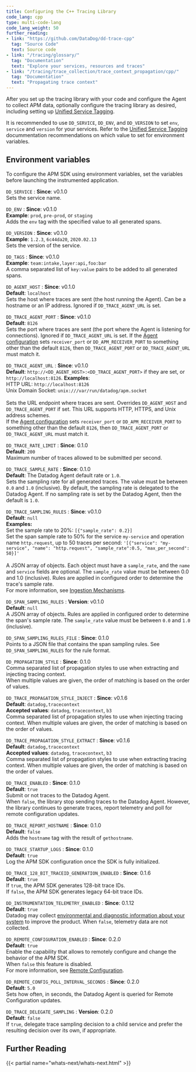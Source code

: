 ```yaml
---
title: Configuring the C++ Tracing Library
code_lang: cpp
type: multi-code-lang
code_lang_weight: 50
further_reading:
- link: "https://github.com/DataDog/dd-trace-cpp"
  tag: "Source Code"
  text: Source code
- link: "/tracing/glossary/"
  tag: "Documentation"
  text: "Explore your services, resources and traces"
- link: "/tracing/trace_collection/trace_context_propagation/cpp/"
  tag: "Documentation"
  text: "Propagating trace context"
---
```


After you set up the tracing library with your code and configure the Agent to collect APM data, optionally configure the tracing library as desired, including setting up [Unified Service Tagging][1].

It is recommended to use `DD_SERVICE`, `DD_ENV`, and `DD_VERSION` to set `env`, `service` and `version` for your services. Refer to the [Unified Service Tagging][1] docummentation recommendations on which value to set for environment variables.

## Environment variables
To configure the APM SDK using environment variables, set the variables before launching the instrumented application.

`DD_SERVICE`
: **Since**: v0.1.0 <br>
Sets the service name.

`DD_ENV`
: **Since**: v0.1.0 <br>
**Example**: `prod`, `pre-prod`, or `staging` <br>
Adds the `env` tag with the specified value to all generated spans.

`DD_VERSION`
: **Since**: v0.1.0 <br>
**Example**: `1.2.3`, `6c44da20`, `2020.02.13` <br>
Sets the version of the service.

`DD_TAGS`
: **Since**: v0.1.0 <br>
**Example**: `team:intake,layer:api,foo:bar` <br>
A comma separated list of `key:value` pairs to be added to all generated spans.

`DD_AGENT_HOST`
: **Since**: v0.1.0 <br>
**Default**: `localhost` <br>
Sets the host where traces are sent (the host running the Agent). Can be a hostname or an IP address. Ignored if `DD_TRACE_AGENT_URL` is set.

`DD_TRACE_AGENT_PORT`
: **Since**: v0.1.0 <br>
**Default**: `8126` <br>
Sets the port where traces are sent (the port where the Agent is listening for connections). Ignored if `DD_TRACE_AGENT_URL` is set. If the [Agent configuration][3] sets `receiver_port` or `DD_APM_RECEIVER_PORT` to something other than the default `8126`, then `DD_TRACE_AGENT_PORT` or `DD_TRACE_AGENT_URL` must match it.

`DD_TRACE_AGENT_URL`
: **Since**: v0.1.0 <br>
**Default**: `http://<DD_AGENT_HOST>:<DD_TRACE_AGENT_PORT>` if they are set, or `http://localhost:8126`.
**Examples**: <br>
HTTP URL: `http://localhost:8126` <br>
Unix Domain Socket: `unix:///var/run/datadog/apm.socket` <br><br>
Sets the URL endpoint where traces are sent. Overrides `DD_AGENT_HOST` and `DD_TRACE_AGENT_PORT` if set. This URL supports HTTP, HTTPS, and Unix address schemes. <br>
If the [Agent configuration][3] sets `receiver_port` or `DD_APM_RECEIVER_PORT` to something other than the default `8126`, then `DD_TRACE_AGENT_PORT` or `DD_TRACE_AGENT_URL` must match it.

`DD_TRACE_RATE_LIMIT`
: **Since**: 0.1.0 <br>
**Default**: `200` <br>
Maximum number of traces allowed to be submitted per second.

`DD_TRACE_SAMPLE_RATE`
: **Since**: 0.1.0 <br>
**Default**: The Datadog Agent default rate or `1.0`. <br>
Sets the sampling rate for all generated traces. The value must be between `0.0` and `1.0` (inclusive). By default, the sampling rate is delegated to the Datadog Agent. If no sampling rate is set by the Datadog Agent, then the default is `1.0`.

`DD_TRACE_SAMPLING_RULES`
: **Since**: v0.1.0 <br>
**Default**: `null` <br>
**Examples:**<br>
Set the sample rate to 20%: `[{"sample_rate": 0.2}]` <br>
Set the span sample rate to 50% for the service `my-service` and operation name `http.request`, up to 50 traces per second: `'[{"service": "my-service", "name": "http.request", "sample_rate":0.5, "max_per_second": 50}]'` <br><br>
A JSON array of objects. Each object must have a `sample_rate`, and the `name` and `service` fields are optional. The `sample_rate` value must be between 0.0 and 1.0 (inclusive). Rules are applied in configured order to determine the trace's sample rate. <br>
For more information, see [Ingestion Mechanisms][2].<br>

`DD_SPAN_SAMPLING_RULES`
: **Version**: v0.1.0 <br>
**Default**: `null`<br>
A JSON array of objects. Rules are applied in configured order to determine the span's sample rate. The `sample_rate` value must be between `0.0` and `1.0` (inclusive).

`DD_SPAN_SAMPLING_RULES_FILE`
: **Since**: 0.1.0 <br>
Points to a JSON file that contains the span sampling rules. See `DD_SPAN_SAMPLING_RULES` for the rule format.

`DD_PROPAGATION_STYLE`
: **Since**: 0.1.0 <br>
Comma separated list of propagation styles to use when extracting and injecting tracing context. <br>
When multiple values are given, the order of matching is based on the order of values.

`DD_TRACE_PROPAGATION_STYLE_INJECT`
: **Since**: v0.1.6 <br>
**Default**: `datadog,tracecontext` <br>
**Accepted values**: `datadog`, `tracecontext`, `b3` <br>
Comma separated list of propagation styles to use when injecting tracing context.
When multiple values are given, the order of matching is based on the order of values.

`DD_TRACE_PROPAGATION_STYLE_EXTRACT`
: **Since**: v0.1.6 <br>
**Default**: `datadog,tracecontext` <br>
**Accepted values**: `datadog`, `tracecontext`, `b3` <br>
Comma separated list of propagation styles to use when extracting tracing context.
When multiple values are given, the order of matching is based on the order of values.

`DD_TRACE_ENABLED`
: **Since**: 0.1.0 <br>
**Default**: `true` <br>
Submit or not traces to the Datadog Agent. <br>
When `false`, the library stop sending traces to the Datadog Agent. However, the library continues to generate traces, report telemetry and poll for remote configuration updates.

`DD_TRACE_REPORT_HOSTNAME`
: **Since**: 0.1.0 <br>
**Default**: `false` <br>
Adds the `hostname` tag with the result of `gethostname`.

`DD_TRACE_STARTUP_LOGS`
: **Since**: 0.1.0 <br>
**Default**: `true` <br>
Log the APM SDK configuration once the SDK is fully initialized. <br>

`DD_TRACE_128_BIT_TRACEID_GENERATION_ENABLED`
: **Since**: 0.1.6 <br>
**Default**: `true` <br>
If `true`, the APM SDK generates 128-bit trace IDs. <br>
If `false`, the APM SDK generates legacy 64-bit trace IDs.

`DD_INSTRUMENTATION_TELEMETRY_ENABLED`
: **Since**: 0.1.12 <br>
**Default**: `true` <br>
Datadog may collect [environmental and diagnostic information about your system][4] to improve the product. When `false`, telemetry data are not collected.

`DD_REMOTE_CONFIGURATION_ENABLED`
: **Since**: 0.2.0 <br>
**Default**: `true` <br>
Enable the capability that allows to remotely configure and change the behavior of the APM SDK. <br>
When `false` this feature is disabled. <br>
For more information, see [Remote Configuration][5].

`DD_REMOTE_CONFIG_POLL_INTERVAL_SECONDS`
: **Since**: 0.2.0 <br>
**Default**: `5.0` <br>
Sets how often, in seconds, the Datadog Agent is queried for Remote Configuration updates.

`DD_TRACE_DELEGATE_SAMPLING`
: **Version**: 0.2.0 <br>
**Default**: `false` <br>
If `true`, delegate trace sampling decision to a child service and prefer the resulting decision over its own, if appropriate.


## Further Reading

{{< partial name="whats-next/whats-next.html" >}}

[1]: /getting_started/tagging/unified_service_tagging/
[2]: /tracing/trace_pipeline/ingestion_mechanisms/
[3]: /agent/configuration/network/#configure-ports
[4]: /tracing/configure_data_security#telemetry-collection
[5]: /agent/remote_config
